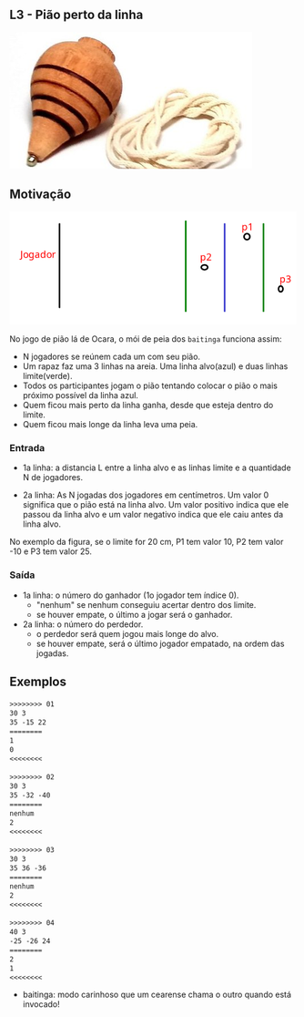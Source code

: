 ## L3 - Pião perto da linha

![]( __cover.jpg)

## Motivação

![](jogo.png)

No jogo de pião lá de Ocara, o mói de peia dos `baitinga` funciona assim:
- N jogadores se reúnem cada um com seu pião.
- Um rapaz faz uma 3 linhas na areia. Uma linha alvo(azul) e duas linhas limite(verde).
- Todos os participantes jogam o pião tentando colocar o pião o mais próximo possível da linha azul.
- Quem ficou mais perto da linha ganha, desde que esteja dentro do limite.
- Quem ficou mais longe da linha leva uma peia.

### Entrada

- 1a linha: a distancia L entre a linha alvo e as linhas limite e a quantidade N de jogadores.

- 2a linha: As N jogadas dos jogadores em centímetros. Um valor 0 significa que o pião está na linha alvo. Um valor positivo indica que ele passou da linha alvo e um valor negativo indica que ele caiu antes da linha alvo.

No exemplo da figura, se o limite for 20 cm, P1 tem valor 10, P2 tem valor -10 e P3 tem valor 25.

### Saída

- 1a linha: o número do ganhador (1o jogador tem índice 0).
    - "nenhum" se nenhum conseguiu acertar dentro dos limite.
    - se houver empate, o último a jogar será o ganhador.
- 2a linha: o número do perdedor.
    - o perdedor será quem jogou mais longe do alvo.
    - se houver empate, será o último jogador empatado, na ordem das jogadas.

## Exemplos

```
>>>>>>>> 01
30 3
35 -15 22
========
1
0
<<<<<<<<

>>>>>>>> 02
30 3
35 -32 -40
========
nenhum
2
<<<<<<<<

>>>>>>>> 03
30 3
35 36 -36
========
nenhum
2
<<<<<<<<

>>>>>>>> 04
40 3
-25 -26 24
========
2
1
<<<<<<<<
```


* baitinga: modo carinhoso que um cearense chama o outro quando está invocado!
